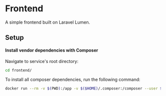# Frontend

A simple frontend built on Laravel Lumen.

Setup
-----------
#### Install vendor dependencies with Composer
Navigate to service's root directory:
```bash
cd frontend/
```

To install all composer dependencies, run the following command:
```bash
docker run --rm -v $(PWD):/app -v $($HOME)/.composer:/composer --user $(id -u):$(id -g) composer install --optimize-autoloader --no-interaction --no-progress --no-scripts
```
